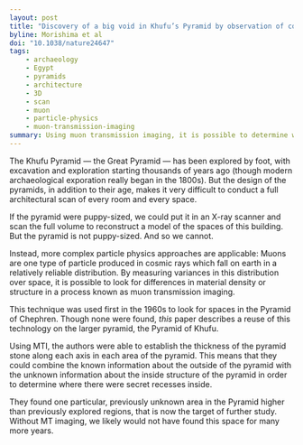 ```yaml
---
layout: post
title: "Discovery of a big void in Khufu’s Pyramid by observation of cosmic-ray muons"
byline: Morishima et al
doi: "10.1038/nature24647"
tags:
    - archaeology
    - Egypt
    - pyramids
    - architecture
    - 3D
    - scan
    - muon
    - particle-physics
    - muon-transmission-imaging
summary: Using muon transmission imaging, it is possible to determine where there are spaces inside the Great Pyramid in Giza.
---
```


The Khufu Pyramid — the Great Pyramid — has been explored by foot, with excavation and exploration starting thousands of years ago (though modern archaeological exporation really began in the 1800s). But the design of the pyramids, in addition to their age, makes it very difficult to conduct a full architectural scan of every room and every space.

If the pyramid were puppy-sized, we could put it in an X-ray scanner and scan the full volume to reconstruct a model of the spaces of this building. But the pyramid is not puppy-sized. And so we cannot.

Instead, more complex particle physics approaches are applicable: Muons are one type of particle produced in cosmic rays which fall on earth in a relatively reliable distribution. By measuring variances in this distribution over space, it is possible to look for differences in material density or structure in a process known as muon transmission imaging.

This technique was used first in the 1960s to look for spaces in the Pyramid of Chephren. Though none were found, _this_ paper describes a reuse of this technology on the larger pyramid, the Pyramid of Khufu.

Using MTI, the authors were able to establish the thickness of the pyramid stone along each axis in each area of the pyramid. This means that they could combine the known information about the outside of the pyramid with the unknown information about the inside structure of the pyramid in order to determine where there were secret recesses inside.

They found one particular, previously unknown area in the Pyramid higher than previously explored regions, that is now the target of further study. Without MT imaging, we likely would not have found this space for many more years.

